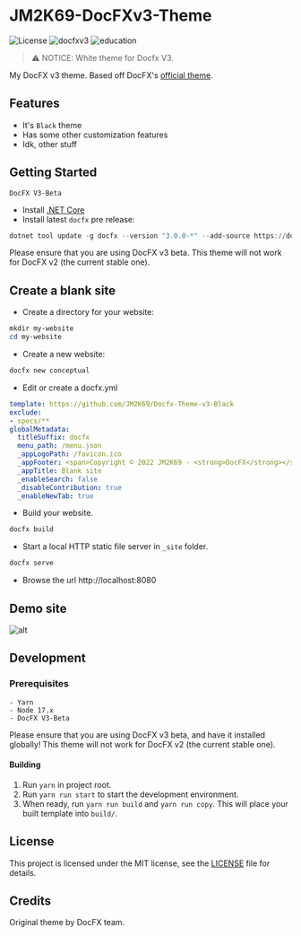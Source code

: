 # JM2K69-DocFXv3-Theme

![License](https://img.shields.io/github/license/JM2K69/Docfx-Theme-v3-White.svg) ![docfxv3](https://img.shields.io/badge/docfx-v3-brightgreen) ![education](https://img.shields.io/static/v1?label=Edcuation&message=Only&color=red)

> :warning: NOTICE: White theme for Docfx V3.

My DocFX v3 theme. Based off DocFX's [official theme](https://github.com/docascode/template).

## Features

- It's `Black` theme
- Has some other customization features
- Idk, other stuff

## Getting Started
`DocFX V3-Beta`

- Install [.NET Core](https://www.microsoft.com/net/download)
- Install latest `docfx` pre release:
```powershell
dotnet tool update -g docfx --version "3.0.0-*" --add-source https://docfx.pkgs.visualstudio.com/docfx/_packaging/docs-public-packages/nuget/v3/index.json
```

Please ensure that you are using DocFX v3 beta. This theme will not work for DocFX v2 (the current stable one).

## Create a blank site
- Create a directory for your website:
```powershell
mkdir my-website
cd my-website
```
- Create a new website:
```powershell
docfx new conceptual
```
- Edit or create a docfx.yml
```yml
template: https://github.com/JM2K69/Docfx-Theme-v3-Black
exclude:
- specs/**
globalMetadata:
  titleSuffix: docfx
  menu_path: /menu.json
  _appLogoPath: /favicon.ico
  _appFooter: <span>Copyright © 2022 JM2K69 - <strong>DocFX</strong></span>
  _appTitle: Blank site
  _enableSearch: false
  _disableContribution: true
  _enableNewTab: true
```
- Build your website.
```powershell
docfx build
```
- Start a local HTTP static file server in `_site` folder. 
```powershell
docfx serve
```
- Browse the url http://localhost:8080 

## Demo site

![alt](https://github.com/JM2K69/MaterialDesign_WPF_Creator/blob/main/asset/demo.gif)

## Development

### Prerequisites

```
- Yarn
- Node 17.x
- DocFX V3-Beta
```

Please ensure that you are using DocFX v3 beta, and have it installed globally! This theme will not work for DocFX v2 (the current stable one).

#### Building

1. Run `yarn` in project root.
2. Run `yarn run start` to start the development environment.
3. When ready, run `yarn run build` and `yarn run copy`. This will place your built template into `build/`.

## License

This project is licensed under the MIT license, see the [LICENSE](/LICENSE) file for details.

## Credits

Original theme by DocFX team.
